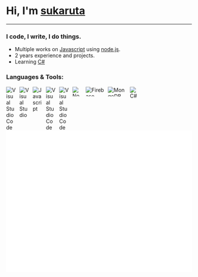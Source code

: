 # Hi, I'm [sukaruta](https://github.com/sukaruta/)



---
### I code, I write, I do things.
- Multiple works on [Javascript](https://developer.mozilla.org/en-US/docs/Web/JavaScript) using [node.js](https://nodejs.org/en/).
- 2 years experience and projects.
- Learning [C#](https://docs.microsoft.com/en-us/dotnet/csharp/)

### Languages & Tools:
[<img align="left" alt="Visual Studio Code" width="26px" src="https://cdn.jsdelivr.net/gh/devicons/devicon/icons/vscode/vscode-original.svg" style="padding-right:10px;" />](https://code.visualstudio.com/)
[<img align="left" alt="Visual Studio" width="26px" src="https://upload.wikimedia.org/wikipedia/commons/5/59/Visual_Studio_Icon_2019.svg" style="padding-right:10px;" />](https://visualstudio.microsoft.com/)
[<img align="left" alt="Javascript" width="26px" src="https://upload.wikimedia.org/wikipedia/commons/9/99/Unofficial_JavaScript_logo_2.svg" style="padding-right:10px;" />](https://developer.mozilla.org/en-US/docs/Web/JavaScript)
[<img align="left" alt="Visual Studio Code" width="26px" src="https://upload.wikimedia.org/wikipedia/commons/6/62/CSS3_logo.svg" style="padding-right:10px;" />](https://developer.mozilla.org/en-US/docs/Web/CSS)
[<img align="left" alt="Visual Studio Code" width="26px" src="https://upload.wikimedia.org/wikipedia/commons/3/38/HTML5_Badge.svg" style="padding-right:10px;" />](https://developer.mozilla.org/en-US/docs/Web/HTML)
[<img align="left" alt="Node.js" height="26px" width="26px" src="https://upload.wikimedia.org/wikipedia/commons/d/d9/Node.js_logo.svg" style="padding-right:10px;" />](https://nodejs.org/)
[<img align="left" alt="Firebase" height="26px" width="50px" src="https://upload.wikimedia.org/wikipedia/commons/3/37/Firebase_Logo.svg" style="padding-right:10px;" />](https://firebase.google.com/)
[<img align="left" alt="MongoDB" height="26px" width="50px" src="https://upload.wikimedia.org/wikipedia/commons/9/93/MongoDB_Logo.svg" style="padding-right:10px;" />](https://mongodb.com/)
[<img align="left" alt="C#" width="26px" src="https://upload.wikimedia.org/wikipedia/commons/0/0d/C_Sharp_wordmark.svg" style="padding-right:10px;" />](https://docs.microsoft.com/en-us/dotnet/csharp/)

![Metrics](/github-metrics.svg)




